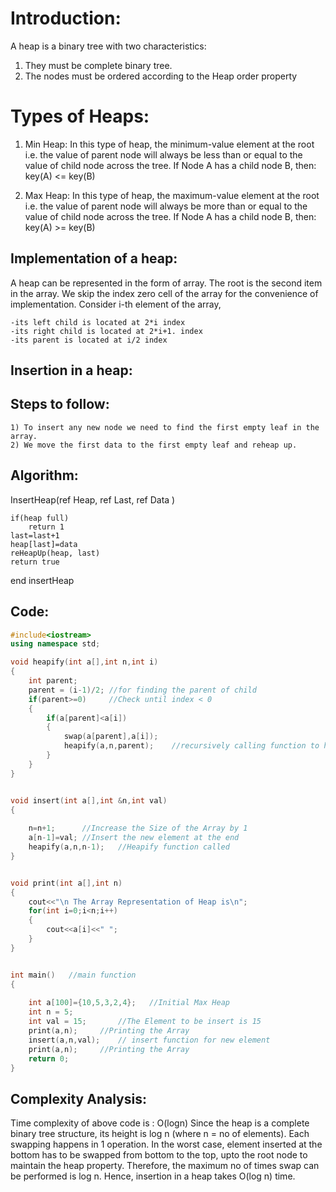 # Introduction:

A heap is a binary tree with two characteristics:
1) They must be complete binary tree.
2) The nodes must be ordered according to the Heap order property


# Types of Heaps:

1) Min Heap: In this type of heap, the minimum-value element at
the root i.e. the value of parent node will always be less than or equal to the value of child node across the tree. 
If Node A has a child node B, then:	
				key(A) <= key(B)
 
2) Max Heap: In this type of heap, the maximum-value element at the root i.e. the value of parent node will always be more than or equal to the value of child node across the tree.
If Node A has a child node B, then:
				key(A) >= key(B)
 

## Implementation of a heap:

A heap can be represented in the form of array.
The root is the second item in the array. We skip the index zero cell of the array for the convenience of implementation. Consider i-th element of the array, 

	-its left child is located at 2*i index
	-its right child is located at 2*i+1. index
	-its parent is located at i/2 index

## Insertion in a heap:

## Steps to follow:
	1) To insert any new node we need to find the first empty leaf in the array.
	2) We move the first data to the first empty leaf and reheap up.

## Algorithm:

InsertHeap(ref Heap<arrayOfDatatype>, ref Last<indedx>, ref Data<datatype> )
	
	if(heap full)
		return 1
	last=last+1
	heap[last]=data
	reHeapUp(heap, last)
	return true
end insertHeap


## Code:

```c++
#include<iostream>
using namespace std;

void heapify(int a[],int n,int i)
{
	int parent;
	parent = (i-1)/2; //for finding the parent of child
	if(parent>=0)     //Check until index < 0
	{
		if(a[parent]<a[i])
		{
			swap(a[parent],a[i]);
			heapify(a,n,parent); 	//recursively calling function to heapify the heap
		}
	}
}


void insert(int a[],int &n,int val)
{
	
	n=n+1;		//Increase the Size of the Array by 1
	a[n-1]=val;	//Insert the new element at the end 
	heapify(a,n,n-1);	//Heapify function called
}


void print(int a[],int n)
{
	cout<<"\n The Array Representation of Heap is\n";
	for(int i=0;i<n;i++)
	{
		cout<<a[i]<<" ";
	}
}


int main()   //main function
{
	
	int a[100]={10,5,3,2,4};   //Initial Max Heap 
	int n = 5;
	int val = 15;		//The Element to be insert is 15
	print(a,n);	 	//Printing the Array
	insert(a,n,val); 	// insert function for new element
	print(a,n);		//Printing the Array
	return 0;
}

```

## Complexity Analysis:
Time complexity of above code is : O(logn)
Since the heap is a complete binary tree structure, its height is log n (where n = no of elements). 
Each swapping happens in 1 operation. In the worst case, element inserted at the bottom has to be swapped from bottom to the top, upto the root node to maintain the heap property. Therefore, the maximum no of times swap can be performed is log n. Hence, insertion in a heap takes O(log n) time.


